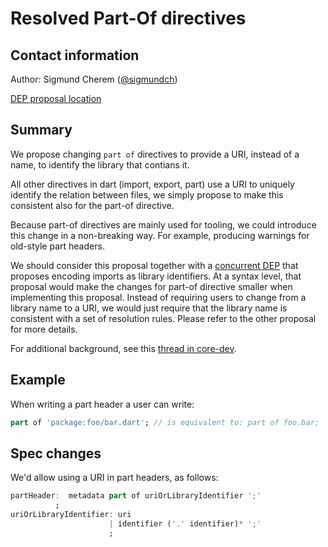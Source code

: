 # Resolved Part-Of directives

## Contact information

Author: Sigmund Cherem ([@sigmundch][])

[DEP proposal location](https://github.com/sigmundch/DEP-nonuri-imports/blob/master/proposal.md)

## Summary

We propose changing `part of` directives to provide a URI, instead of a name, to
identify the library that contians it.

All other directives in dart (import, export, part) use a URI to uniquely
identify the relation between files, we simply propose to make this consistent
also for the part-of directive.

Because part-of directives are mainly used for tooling, we could introduce this
change in a non-breaking way. For example, producing warnings for old-style part
headers.

We should consider this proposal together with a [concurrent
DEP][DEP-nonuri-imports] that proposes encoding imports as library identifiers.
At a syntax level, that proposal would make the changes for part-of directive
smaller when implementing this proposal. Instead of requiring users to change
from a library name to a URI, we would just require that the library name is
consistent with a set of resolution rules. Please refer to the other proposal
for more details.

For additional background, see this [thread in core-dev](https://groups.google.com/a/dartlang.org/forum/#!topic/core-dev/Mtii4OONYkQ).

## Example

When writing a part header a user can write:
```dart
part of 'package:foo/bar.dart'; // is equivalent to: part of foo.bar;
```

## Spec changes

We'd allow using a URI in part headers, as follows:

```dart
partHeader:  metadata part of uriOrLibraryIdentifier ';'
          ;
uriOrLibraryIdentifier: uri
                      | identifier ('.' identifier)* ';'
                      ;
```

[DEP-nonuri-imports]: https://github.com/sigmundch/DEP-nonuri-imports/blob/master/proposal.md
[@sigmundch]: https://github.com/sigmundch
